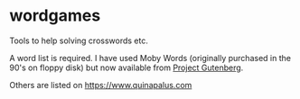 wordgames
=========

Tools to help solving crosswords etc.

A word list is required.
I have used Moby Words (originally purchased in the 90's on floppy disk)
but now available from [Project Gutenberg](https://www.gutenberg.org/ebooks/3201).

Others are listed on https://www.quinapalus.com
